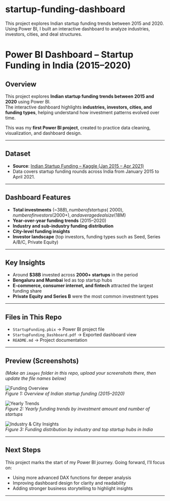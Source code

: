 # startup-funding-dashboard
This project explores Indian startup funding trends between 2015 and 2020. Using Power BI, I built an interactive dashboard to analyze industries, investors, cities, and deal structures.
# Power BI Dashboard – Startup Funding in India (2015–2020)

## Overview
This project explores **Indian startup funding trends between 2015 and 2020** using Power BI.  
The interactive dashboard highlights **industries, investors, cities, and funding types**, helping understand how investment patterns evolved over time.  

This was my **first Power BI project**, created to practice data cleaning, visualization, and dashboard design.

---

## Dataset
- **Source**: [Indian Startup Funding – Kaggle (Jan 2015 – Apr 2021)](https://www.kaggle.com/datasets/riteshsoun/indian-startup-funding-jan-2015-april-2021)  
- Data covers startup funding rounds across India from January 2015 to April 2021.  

---

## Dashboard Features
- **Total investments** (~$38B), number of startups (~2000), number of investors (2000+), and average deal size ($18M)  
- **Year-over-year funding trends** (2015–2020)  
- **Industry and sub-industry funding distribution**  
- **City-level funding insights**  
- **Investor landscape** (top investors, funding types such as Seed, Series A/B/C, Private Equity)

---

## Key Insights
- Around **$38B** invested across **2000+ startups** in the period  
- **Bengaluru and Mumbai** led as top startup hubs  
- **E-commerce, consumer internet, and fintech** attracted the largest funding share  
- **Private Equity and Series B** were the most common investment types  

---

## Files in This Repo
- `StartupFunding.pbix` → Power BI project file  
- `StartupFunding_Dashboard.pdf` → Exported dashboard view  
- `README.md` → Project documentation  

---

## Preview (Screenshots)

*(Make an `images` folder in this repo, upload your screenshots there, then update the file names below)*  

![Funding Overview](images/funding-overview.png)  
*Figure 1: Overview of Indian startup funding (2015–2020)*  

![Yearly Trends](images/yearly-trends.png)  
*Figure 2: Yearly funding trends by investment amount and number of startups*  

![Industry & City Insights](images/industry-city-insights.png)  
*Figure 3: Funding distribution by industry and top startup hubs in India*  

---

## Next Steps
This project marks the start of my Power BI journey. Going forward, I’ll focus on:  
- Using more advanced DAX functions for deeper analysis  
- Improving dashboard design for clarity and readability  
- Adding stronger business storytelling to highlight insights  

---

